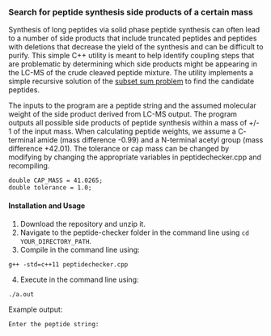 ### Search for peptide synthesis side products of a certain mass

Synthesis of long peptides via solid phase peptide synthesis can often lead to a number of side products that include truncated peptides and peptides with deletions that decrease the yield of the synthesis and can be difficult to purify. This simple C++ utility is meant to help identify coupling steps that are problematic by determining which side products might be appearing in the LC-MS of the crude cleaved peptide mixture. The utility implements a simple recursive solution of the [subset sum problem](https://en.wikipedia.org/wiki/Subset_sum_problem) to find the candidate peptides.

The inputs to the program are a peptide string and the assumed molecular weight of the side product derived from LC-MS output. The program outputs all possible side products of peptide synthesis within a mass of +/- 1 of the input mass. When calculating peptide weights, we assume a C- terminal amide (mass difference -0.99) and a N-terminal acetyl group (mass difference +42.01). The tolerance or cap mass can be changed by modifying by changing the appropriate variables in peptidechecker.cpp and recompiling. 

```
double CAP_MASS = 41.0265;
double tolerance = 1.0;
```

#### Installation and Usage

1. Download the repository and unzip it.
2. Navigate to the peptide-checker folder in the command line using `cd YOUR_DIRECTORY_PATH`.
3. Compile in the command line using:
```
g++ -std=c++11 peptidechecker.cpp
```

4. Execute in the command line using:
```
./a.out
```

Example output:

```
Enter the peptide string:
```
